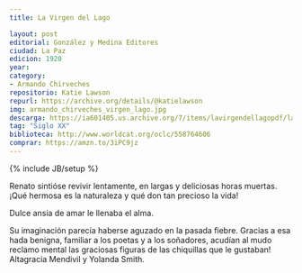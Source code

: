 ```yaml
---
title: La Virgen del Lago

layout: post
editorial: González y Medina Editores
ciudad: La Paz
edicion: 1920
year: 
category:
- Armando Chirveches 
repositorio: Katie Lawson
repurl: https://archive.org/details/@katielawson
img: armando_chirveches_virgen_lago.jpg
descarga: https://ia601405.us.archive.org/7/items/lavirgendellagopdf/lavirgendellagopdf.pdf
tag: "Siglo XX"
biblioteca: http://www.worldcat.org/oclc/558764606
comprar: https://amzn.to/3iPC9jz
---
```

{% include JB/setup %}

Renato sintióse revivir lentamente, en largas y deliciosas horas muertas. ¡Qué hermosa es la naturaleza y qué don tan precioso la vida! 
		
Dulce ansia de amar le llenaba el alma.
 
Su imaginación parecía haberse aguzado en la pasada fiebre. Gracias a esa hada benigna, familiar a los poetas y a los soñadores, acudían al mudo reclamo mental las graciosas figuras de las chiquillas que le gustaban!
Altagracia Mendivil y Yolanda Smith.
